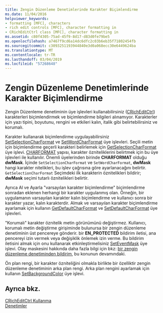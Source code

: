 ```yaml
---
title: Zengin Düzenleme Denetimlerinde Karakter Biçimlendirme
ms.date: 11/04/2016
helpviewer_keywords:
- formatting [MFC], characters
- rich edit controls [MFC], character formatting in
- CRichEditCtrl class [MFC], character formatting in
ms.assetid: c80f4305-75ad-45f9-8d17-d83d0fe79be5
ms.openlocfilehash: a7467f9cd6a14dc6dfc2c03b6eb35f71802454fb
ms.sourcegitcommit: c3093251193944840e3d0a068ecc30e6449624ba
ms.translationtype: MT
ms.contentlocale: tr-TR
ms.lasthandoff: 03/04/2019
ms.locfileid: "57268648"
---
```

# <a name="character-formatting-in-rich-edit-controls"></a>Zengin Düzenleme Denetimlerinde Karakter Biçimlendirme

Zengin Düzenleme denetiminin üye işlevleri kullanabilirsiniz ([CRichEditCtrl](../mfc/reference/cricheditctrl-class.md)) karakterleri biçimlendirmek ve biçimlendirme bilgileri alınamıyor. Karakterler için yazı tipini, boyutunu, rengini ve etkileri kalın, italik gibi belirtebilirsiniz ve korumalı.

Karakter kullanarak biçimlendirme uygulayabilirsiniz [SetSelectionCharFormat](../mfc/reference/cricheditctrl-class.md#setselectioncharformat) ve [SetWordCharFormat](../mfc/reference/cricheditctrl-class.md#setwordcharformat) üye işlevleri. Seçili metin için biçimlendirme geçerli karakteri belirlemek için [GetSelectionCharFormat](../mfc/reference/cricheditctrl-class.md#getselectioncharformat) üye işlevi. [CHARFORMAT](/windows/desktop/api/richedit/ns-richedit-_charformat) yapısı, karakter özniteliklerini belirtmek için bu üye işlevleri ile kullanılır. Önemli üyelerinden birinde **CHARFORMAT** olduğu **dwMask**. İçinde `SetSelectionCharFormat` ve `SetWordCharFormat`, **dwMask** hangi karakter nitelikleri, bu işlev çağrısına göre ayarlanacağını belirtir. `GetSelectionCharFormat` Seçimdeki ilk karakterin öznitelikleri bildirir; **dwMask** seçimi tutarlı öznitelikleri belirtir.

Ayrıca Al ve Ayarla "varsayılan karakter biçimlendirme" biçimlendirme sonradan eklenen herhangi bir karakter uygulanmış olan. Örneğin, bir uygulamanın varsayılan karakter kalın biçimlendirme ve kullanıcı sonra bir karakter yazar, kalın karakterdir. Almak ve varsayılan karakter biçimlendirme ayarlamak için kullanın [GetDefaultCharFormat](../mfc/reference/cricheditctrl-class.md#getdefaultcharformat) ve [SetDefaultCharFormat](../mfc/reference/cricheditctrl-class.md#setdefaultcharformat) üye işlevleri.

"Korumalı" karakter öznitelik metin görünümünü değiştirmez. Kullanıcı, korumalı metin değiştirme girişiminde bulunursa bir zengin düzenleme denetiminin üst pencereye gönderir. bir **EN_PROTECTED** bildirim iletisi, ana pencereyi izin vermek veya değişiklik önlemek izin verme. Bu bildirim iletisini almak için onu kullanarak etkinleştirmelisiniz [SetEventMask](../mfc/reference/cricheditctrl-class.md#seteventmask) üye işlevi. Olay maskesini hakkında daha fazla bilgi için bkz: [bir zengin düzenleme denetiminden bildirim](../mfc/notifications-from-a-rich-edit-control.md), bu konunun devamındaki.

Ön plan rengi, bir karakter özniteliğini olmakla birlikte bir özelliktir zengin düzenleme denetiminin arka plan rengi. Arka plan rengini ayarlamak için kullanın [SetBackgroundColor](../mfc/reference/cricheditctrl-class.md#setbackgroundcolor) üye işlevi.

## <a name="see-also"></a>Ayrıca bkz.

[CRichEditCtrl Kullanma](../mfc/using-cricheditctrl.md)<br/>
[Denetimler](../mfc/controls-mfc.md)
